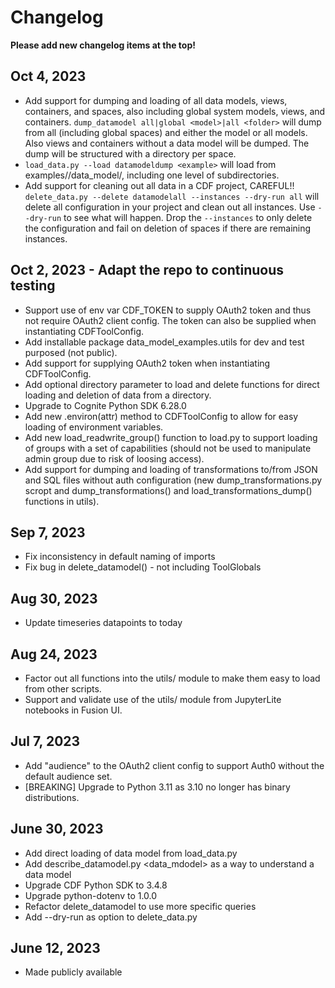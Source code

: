 # Changelog

**Please add new changelog items at the top!**

## Oct 4, 2023

- Add support for dumping and loading of all data models, views, containers, and spaces, also
  including global system models, views, and containers. `dump_datamodel all|global <model>|all <folder>`
  will dump from all (including global spaces) and either the model or all models. Also views and containers
  without a data model will be dumped. The dump will be structured with a directory per space.
- `load_data.py --load datamodeldump <example>` will load from examples/<example>/data_model/, including one level
  of subdirectories.
- Add support for cleaning out all data in a CDF project, CAREFUL!! `delete_data.py --delete datamodelall --instances --dry-run all` will delete all configuration in your project and clean out all instances. Use `--dry-run`
  to see what will happen. Drop the `--instances` to only delete the configuration and fail on deletion of spaces
  if there are remaining instances.

## Oct 2, 2023 - Adapt the repo to continuous testing

- Support use of env var CDF_TOKEN to supply OAuth2 token and thus not require
  OAuth2 client config. The token can also be supplied when instantiating CDFToolConfig.
- Add installable package data_model_examples.utils for dev and test purposed (not public).
- Add support for supplying OAuth2 token when instantiating CDFToolConfig.
- Add optional directory parameter to load and delete functions for direct
    loading and deletion of data from a directory.
- Upgrade to Cognite Python SDK 6.28.0
- Add new .environ(attr) method to CDFToolConfig to allow for easy loading of
    environment variables.
- Add new load_readwrite_group() function to load.py to support loading of
  groups with a set of capabilities (should not be used to manipulate admin group due to
  risk of loosing access).
- Add support for dumping and loading of transformations to/from JSON and SQL files without
  auth configuration (new dump_transformations.py scropt and dump_transformations() and
  load_transformations_dump() functions in utils).

## Sep 7, 2023

- Fix inconsistency in default naming of imports
- Fix bug in delete_datamodel() - not including ToolGlobals

## Aug 30, 2023

- Update timeseries datapoints to today

## Aug 24, 2023

- Factor out all functions into the utils/ module to make them easy to load from other scripts.
- Support and validate use of the utils/ module from JupyterLite notebooks in Fusion UI.

## Jul 7, 2023

- Add "audience" to the OAuth2 client config to support Auth0 without the default audience set.
- [BREAKING] Upgrade to Python 3.11 as 3.10 no longer has binary distributions.

## June 30, 2023

- Add direct loading of data model from load_data.py
- Add describe_datamodel.py <space> <data_mdodel> as a way to understand a data model
- Upgrade CDF Python SDK to 3.4.8
- Upgrade python-dotenv to 1.0.0
- Refactor delete_datamodel to use more specific queries
- Add --dry-run as option to delete_data.py

## June 12, 2023

- Made publicly available
